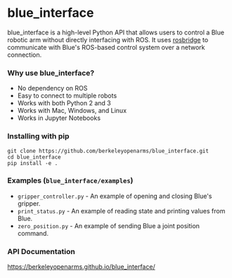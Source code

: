 # blue_interface
blue_interface is a high-level Python API that allows users to control a Blue robotic arm without directly interfacing with ROS. It uses [rosbridge](https://github.com/RobotWebTools/rosbridge_suite) to communicate with Blue's ROS-based control system over a network connection.

### Why use blue_interface?
- No dependency on ROS
- Easy to connect to multiple robots
- Works with both Python 2 and 3
- Works with Mac, Windows, and Linux
- Works in Jupyter Notebooks

### Installing with pip
```
git clone https://github.com/berkeleyopenarms/blue_interface.git
cd blue_interface
pip install -e .
```

### Examples (`blue_interface/examples`)
  - `gripper_controller.py` - An example of opening and closing Blue's gripper.
  - `print_status.py` - An example of reading state and printing values from Blue.
  - `zero_position.py` - An example of sending Blue a joint position command.

### API Documentation
https://berkeleyopenarms.github.io/blue_interface/

